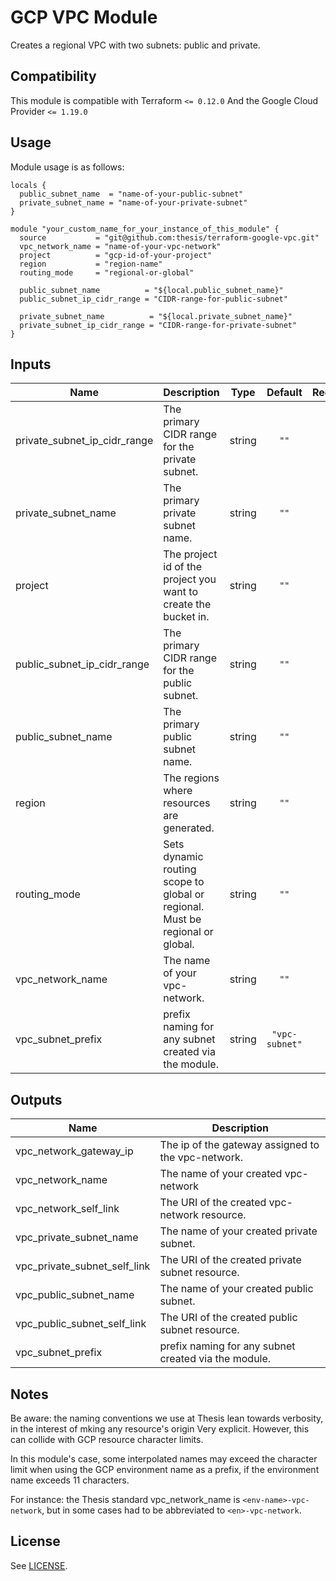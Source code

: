 
<!-- Module Name and description are required -->
# GCP VPC Module

Creates a regional VPC with two subnets: public and private.

<!-- Compatibility section is optional -->
## Compatibility

This module is compatible with Terraform `<= 0.12.0`
And the Google Cloud Provider `<= 1.19.0`

<!-- Usage section is required -->
## Usage

<!-- NOTE: Examples should go into an `/examples` directory, with a link here
along the following lines:

There are multiple examples included in the [examples](./examples/) folder but
simple usage is as follows:
 -->

Module usage is as follows:

```hcl
locals {
  public_subnet_name  = "name-of-your-public-subnet"
  private_subnet_name = "name-of-your-private-subnet"
}

module "your_custom_name_for_your_instance_of_this_module" {
  source           = "git@github.com:thesis/terraform-google-vpc.git"
  vpc_network_name = "name-of-your-vpc-network"
  project          = "gcp-id-of-your-project"
  region           = "region-name"
  routing_mode     = "regional-or-global"

  public_subnet_name          = "${local.public_subnet_name}"
  public_subnet_ip_cidr_range = "CIDR-range-for-public-subnet"

  private_subnet_name          = "${local.private_subnet_name}"
  private_subnet_ip_cidr_range = "CIDR-range-for-private-subnet"
}
```

<!-- BEGINNING OF PRE-COMMIT-TERRAFORM DOCS HOOK -->
## Inputs

| Name | Description | Type | Default | Required |
|------|-------------|:----:|:-----:|:-----:|
| private\_subnet\_ip\_cidr\_range | The primary CIDR range for the private subnet. | string | `""` | no |
| private\_subnet\_name | The primary private subnet name. | string | `""` | no |
| project | The project id of the project you want to create the bucket in. | string | `""` | no |
| public\_subnet\_ip\_cidr\_range | The primary CIDR range for the public subnet. | string | `""` | no |
| public\_subnet\_name | The primary public subnet name. | string | `""` | no |
| region | The regions where resources are generated. | string | `""` | no |
| routing\_mode | Sets dynamic routing scope to global or regional.  Must be regional or global. | string | `""` | no |
| vpc\_network\_name | The name of your vpc-network. | string | `""` | no |
| vpc\_subnet\_prefix | prefix naming for any subnet created via the module. | string | `"vpc-subnet"` | no |

## Outputs

| Name | Description |
|------|-------------|
| vpc\_network\_gateway\_ip | The ip of the gateway assigned to the vpc-network. |
| vpc\_network\_name | The name of your created vpc-network |
| vpc\_network\_self\_link | The URI of the created vpc-network resource. |
| vpc\_private\_subnet\_name | The name of your created private subnet. |
| vpc\_private\_subnet\_self\_link | The URI of the created private subnet resource. |
| vpc\_public\_subnet\_name | The name of your created public subnet. |
| vpc\_public\_subnet\_self\_link | The URI of the created public subnet resource. |
| vpc\_subnet\_prefix | prefix naming for any subnet created via the module. |

<!-- END OF PRE-COMMIT-TERRAFORM DOCS HOOK -->

<!-- Notes section is optional -->
## Notes

Be aware: the naming conventions we use at Thesis lean towards verbosity, in the
interest of mking any resource's origin Very explicit. However, this can
collide with GCP resource character limits.

In this module's case, some interpolated names may exceed the character limit
when using the GCP environment name as a prefix, if the environment name
exceeds 11 characters.

For instance: the Thesis standard  vpc_network_name is `<env-name>-vpc-network`,
but in some cases had to be abbreviated to `<en>-vpc-network`.

<!-- License is required -->
## License

See [LICENSE](./LICENSE).
